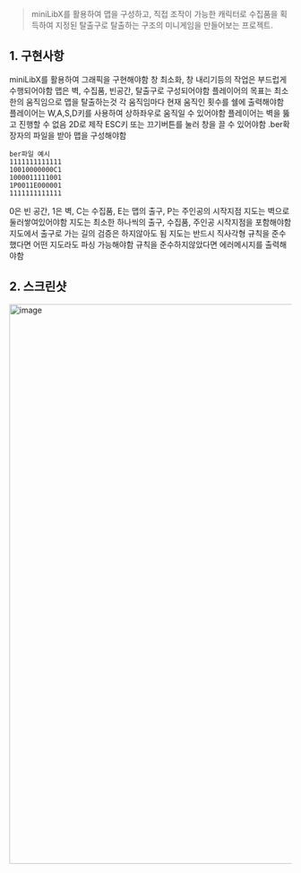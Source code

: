 > miniLibX를 활용하여 맵을 구성하고, 직접 조작이 가능한 캐릭터로 수집품을 획득하여 지정된 탈출구로 탈출하는 구조의 미니게임을 만들어보는 프로젝트.

## 1. 구현사항

miniLibX를 활용하여 그래픽을 구현해야함
창 최소화, 창 내리기등의 작업은 부드럽게 수행되어야함
맵은 벽, 수집품, 빈공간, 탈출구로 구성되어야함
플레이어의 목표는 최소한의 움직임으로 맵을 탈출하는것
각 움직임마다 현재 움직인 횟수를 쉘에 출력해야함
플레이어는 W,A,S,D키를 사용하여 상하좌우로 움직일 수 있어야함
플레이어는 벽을 뚫고 진행할 수 없음
2D로 제작
ESC키 또는 끄기버튼를 눌러 창을 끌 수 있어야함
.ber확장자의 파일을 받아 맵을 구성해야함

```
ber파일 예시
1111111111111
10010000000C1
1000011111001
1P0011E000001
1111111111111
```

0은 빈 공간, 1은 벽, C는 수집품, E는 맵의 출구, P는 주인공의 시작지점
지도는 벽으로 둘러쌓여있어야함
지도는 최소한 하나씩의 출구, 수집품, 주인공 시작지점을 포함해야함
지도에서 출구로 가는 길의 검증은 하지않아도 됨
지도는 반드시 직사각형
규칙을 준수했다면 어떤 지도라도 파싱 가능해야함
규칙을 준수하지않았다면 에러메시지를 출력해야함

## 2. 스크린샷

<img width="1000" alt="image" src="https://user-images.githubusercontent.com/79993356/184605375-60d52bcb-f732-427e-bb63-1a48c80313be.png">
